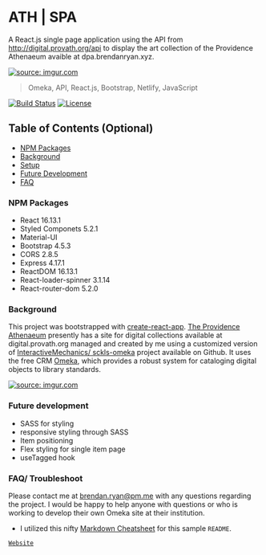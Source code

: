 # ATH | SPA
A React.js single page application using the API from http://digital.provath.org/api to display the art collection of the Providence Athenaeum avaible at dpa.brendanryan.xyz.

<a href="https://imgur.com/hwUGJWo"><img src="https://i.imgur.com/hwUGJWo.png" title="source: imgur.com" /></a>

> Omeka, API, React.js, Bootstrap, Netlify, JavaScript

[![Build Status](http://img.shields.io/travis/badges/badgerbadgerbadger.svg?style=flat-square)](https://travis-ci.org/badges/badgerbadgerbadger) [![License](http://img.shields.io/:license-mit-blue.svg?style=flat-square)](http://badges.mit-license.org)

## Table of Contents (Optional)

- [NPM Packages](#npm-packages)
- [Background](#background)
- [Setup](#setup)
- [Future Development](#future-development)
- [FAQ](#faq)

### NPM Packages
- React 16.13.1
- Styled Componets 5.2.1
- Material-UI
- Bootstrap 4.5.3
- CORS 2.8.5
- Express 4.17.1
- ReactDOM 16.13.1
- React-loader-spinner 3.1.14
- React-router-dom 5.2.0

### Background
This project was bootstrapped with <a href="https://github.com/facebook/create-react-app">create-react-app</a>. <a href='https://provath.org'>The Providence Athenaeum</a> presently has a site for digital collections available at digital.provath.org managed and created by me using a customized version of <a href="https://github.com/InteractiveMechanics/sckls-omeka">InteractiveMechanics/ sckls-omeka</a> project available on Github. It uses the free CRM <a href="https://omeka.org">Omeka</a>, which provides a robust system for cataloging digital objects to library standards.


<a href="https://imgur.com/7xCNkfs"><img src="https://i.imgur.com/7xCNkfs.png" title="source: imgur.com" /></a>

### Future development
* SASS for styling
* responsive styling through SASS
* Item positioning
* Flex styling for single item page
* useTagged hook

### FAQ/ Troubleshoot
Please contact me at brendan.ryan@pm.me with any questions regarding the project. I would be happy to help anyone with questions or who is working to develop their own Omeka site at their institution.





- I utilized this nifty <a href="https://github.com/adam-p/markdown-here/wiki/Markdown-Cheatsheet" target="_blank">Markdown Cheatsheet</a> for this sample `README`.



<a href="http://brendanryan.xyz" target="_blank">`Website`</a>
